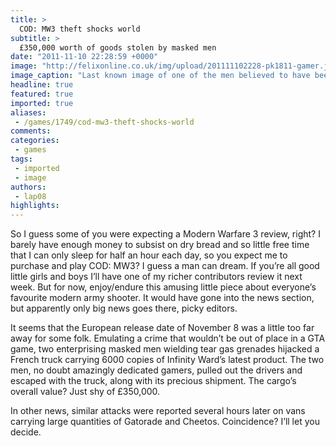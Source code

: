 ```yaml
---
title: >
  COD: MW3 theft shocks world
subtitle: >
  £350,000 worth of goods stolen by masked men
date: "2011-11-10 22:28:59 +0000"
image: "http://felixonline.co.uk/img/upload/201111102228-pk1811-gamer.jpg"
image_caption: "Last known image of one of the men believed to have been involved"
headline: true
featured: true
imported: true
aliases:
 - /games/1749/cod-mw3-theft-shocks-world
comments:
categories:
 - games
tags:
 - imported
 - image
authors:
 - lap08
highlights:
---
```


So I guess some of you were expecting a Modern Warfare 3 review, right? I barely have enough money to subsist on dry bread and so little free time that I can only sleep for half an hour each day, so you expect me to purchase and play COD: MW3? I guess a man can dream. If you’re all good little girls and boys I’ll have one of my richer contributors review it next week. But for now, enjoy/endure this amusing little piece about everyone’s favourite modern army shooter. It would have gone into the news section, but apparently only big news goes there, picky editors.

It seems that the European release date of November 8 was a little too far away for some folk. Emulating a crime that wouldn’t be out of place in a GTA game, two enterprising masked men wielding tear gas grenades hijacked a French truck carrying 6000 copies of Infinity Ward’s latest product. The two men, no doubt amazingly dedicated gamers, pulled out the drivers and escaped with the truck, along with its precious shipment. The cargo’s overall value? Just shy of £350,000.

In other news, similar attacks were reported several hours later on vans carrying large quantities of Gatorade and Cheetos. Coincidence? I’ll let you decide.
